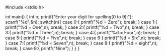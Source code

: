 #include <stdio.h>

int main() {
    int n;
    printf("Enter your digit for spelling(0 to 9):");
    scanf("%d",&n);
    switch(n){
        case 0:{
            printf("%d = Zero");
            break;
        }
        case 1:{
            printf("%d = One",n);
            break;
        }
        case 2:{
            printf("%d = Two",n);
            break;
        }
        case 3:{
            printf("%d = Three",n);
            break;
        }
        case 4:{
            printf("%d = Four",n);
            break;
        }
        case 5:{
            printf("%d = Five",n);
            break;
        }
        case 6:{
            printf("%d = Six",n);
            break;
        }
        case 7:{
            printf("%d = Seven",n);
            break;
        }
        case 8:{
            printf("%d = eight",n);
            break;
        }
        case 9:{
            printf("Nine");
        }
    }
}
